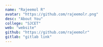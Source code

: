 ```yaml
---
name: "Rajeemol R"
avatar: "https://github.com/rajeemolr.png"
desc: "About You"
college: "SJCET"
web: "website"
github: "https://github.com/rajeemolr"
gitlab: "gitlab link"
---
```

